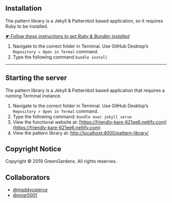 ## Installation

The pattern library is a Jekyll & Patternbot based application, so it requires Ruby to be installed.

[*☛ Follow these instructions to get Ruby & Bundler installed*](https://learn-the-web.algonquindesign.ca/courses/web-dev-4/install-more-developer-tools/)

1. Navigate to the correct folder in Terminal. Use GitHub Desktop’s `Repository > Open in Termal` command.
2. Type the following command `bundle install`

---

## Starting the server

The pattern library is a Jekyll & Patternbot based application that requires a running Terminal instance.

1. Navigate to the correct folder in Terminal. Use GitHub Desktop’s `Repository > Open in Termal` command.
2. Type the following command: `bundle exec jekyll serve`
3. View the functional website at: [https://friendly-kare-621ee6.netlify.com](https://friendly-kare-621ee6.netlify.com)
4. View the pattern library at: [http://localhost:4000/pattern-library/](http://localhost:4000/pattern-library/)

## Copyright Notice

Copyright © 2019 GreenGardens. All rights reserves.

## Collaborators

- [@maddycpierce](https://github.com/maddycpierce)
- [@migr0001](https://github.com/migr0001)
